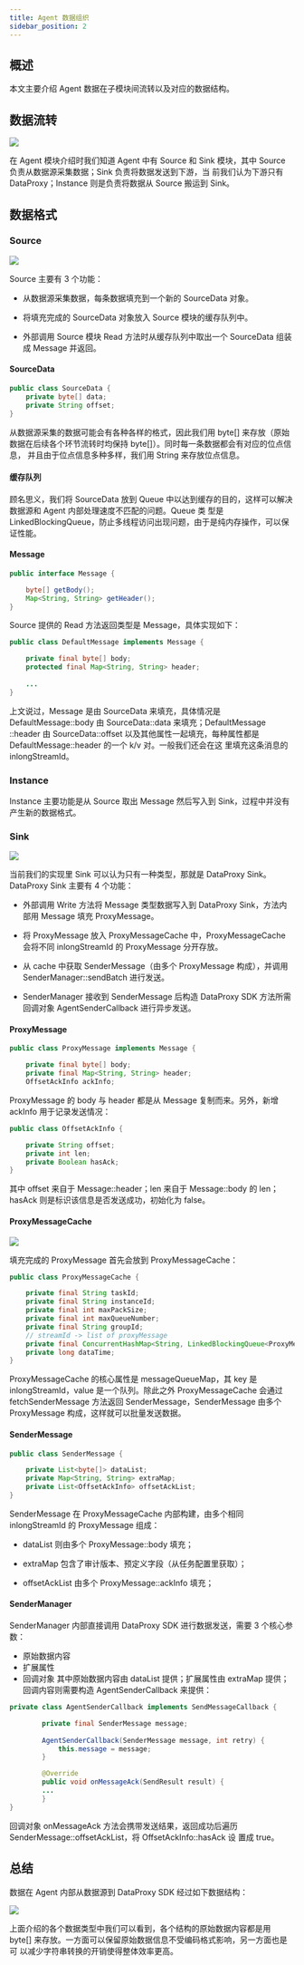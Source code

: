 ```yaml
---
title: Agent 数据组织
sidebar_position: 2
---
```

## 概述
本文主要介绍 Agent 数据在子模块间流转以及对应的数据结构。
## 数据流转
![](img/agent_1.png)

在 Agent 模块介绍时我们知道 Agent 中有 Source 和 Sink 模块，其中 Source 负责从数据源采集数据；Sink 负责将数据发送到下游，当
前我们认为下游只有 DataProxy；Instance 则是负责将数据从 Source 搬运到 Sink。
## 数据格式
### Source
![](img/source_1.png)

Source 主要有 3 个功能：

- 从数据源采集数据，每条数据填充到一个新的 SourceData 对象。

- 将填充完成的 SourceData 对象放入 Source 模块的缓存队列中。

- 外部调用 Source 模块 Read 方法时从缓存队列中取出一个 SourceData 组装成 Message 并返回。
#### SourceData
```java 
public class SourceData {
    private byte[] data;
    private String offset;
}
```
从数据源采集的数据可能会有各种各样的格式，因此我们用 byte[] 来存放（原始数据在后续各个环节流转时均保持 byte[]）。同时每一条数据都会有对应的位点信息，
并且由于位点信息多种多样，我们用 String 来存放位点信息。
#### 缓存队列
顾名思义，我们将 SourceData 放到 Queue 中以达到缓存的目的，这样可以解决数据源和 Agent 内部处理速度不匹配的问题。Queue 类
型是 LinkedBlockingQueue，防止多线程访问出现问题，由于是纯内存操作，可以保证性能。
#### Message 
```java
public interface Message {

    byte[] getBody();
    Map<String, String> getHeader();
}
```
Source 提供的 Read 方法返回类型是 Message，具体实现如下：
```java
public class DefaultMessage implements Message {

    private final byte[] body;
    protected final Map<String, String> header;
    
    ...
}
```
上文说过，Message 是由 SourceData 来填充，具体情况是 DefaultMessage::body 由 SourceData::data 来填充；DefaultMessage
::header 由 SourceData::offset 以及其他属性一起填充，每种属性都是 DefaultMessage::header 的一个 k/v 对。一般我们还会在这
里填充这条消息的 inlongStreamId。
### Instance
Instance 主要功能是从 Source 取出 Message 然后写入到 Sink，过程中并没有产生新的数据格式。
### Sink
![](img/sink_1.png)

当前我们的实现里 Sink 可以认为只有一种类型，那就是 DataProxy Sink。DataProxy Sink 主要有 4 个功能：

- 外部调用 Write 方法将 Message 类型数据写入到 DataProxy Sink，方法内部用 Message 填充 ProxyMessage。

- 将 ProxyMessage 放入 ProxyMessageCache 中，ProxyMessageCache 会将不同 inlongStreamId 的 ProxyMessage 分开存放。

- 从 cache 中获取 SenderMessage（由多个 ProxyMessage 构成），并调用 SenderManager::sendBatch 进行发送。

- SenderManager 接收到 SenderMessage 后构造 DataProxy SDK 方法所需回调对象 AgentSenderCallback 进行异步发送。

#### ProxyMessage
```java
public class ProxyMessage implements Message {

    private final byte[] body;
    private final Map<String, String> header;
    OffsetAckInfo ackInfo;
```
ProxyMessage 的 body 与 header 都是从 Message 复制而来。另外，新增 ackInfo 用于记录发送情况：
```java
public class OffsetAckInfo {

    private String offset;
    private int len;
    private Boolean hasAck;
}
```
其中 offset 来自于 Message::header；len 来自于 Message::body 的 len；hasAck 则是标识该信息是否发送成功，初始化为 false。
#### ProxyMessageCache
![](img/cache_1.png)

填充完成的 ProxyMessage 首先会放到 ProxyMessageCache：
```java
public class ProxyMessageCache {

    private final String taskId;
    private final String instanceId;
    private final int maxPackSize;
    private final int maxQueueNumber;
    private final String groupId;
    // streamId -> list of proxyMessage
    private final ConcurrentHashMap<String, LinkedBlockingQueue<ProxyMessage>> messageQueueMap;
    private long dataTime;
}
```
ProxyMessageCache 的核心属性是 messageQueueMap，其 key 是 inlongStreamId，value 是一个队列。除此之外 ProxyMessageCache 
会通过 fetchSenderMessage 方法返回 SenderMessage，SenderMessage 由多个 ProxyMessage 构成，这样就可以批量发送数据。
#### SenderMessage
```java
public class SenderMessage {

    private List<byte[]> dataList;
    private Map<String, String> extraMap;
    private List<OffsetAckInfo> offsetAckList;
}
```

SenderMessage 在 ProxyMessageCache 内部构建，由多个相同 inlongStreamId 的 ProxyMessage 组成：

- dataList 则由多个 ProxyMessage::body 填充；

- extraMap 包含了审计版本、预定义字段（从任务配置里获取）；

- offsetAckList 由多个 ProxyMessage::ackInfo 填充；
#### SenderManager
SenderManager 内部直接调用 DataProxy SDK 进行数据发送，需要 3 个核心参数：
- 原始数据内容
- 扩展属性
- 回调对象
其中原始数据内容由 dataList 提供；扩展属性由 extraMap 提供；回调内容则需要构造 AgentSenderCallback 来提供：
```java
private class AgentSenderCallback implements SendMessageCallback {

        private final SenderMessage message;
  
        AgentSenderCallback(SenderMessage message, int retry) {
            this.message = message;
        }

        @Override
        public void onMessageAck(SendResult result) {
        ...
        }
}
```
回调对象 onMessageAck 方法会携带发送结果，返回成功后遍历 SenderMessage::offsetAckList，将 OffsetAckInfo::hasAck 设
置成 true。
## 总结
数据在 Agent 内部从数据源到 DataProxy SDK 经过如下数据结构：

![](img/total.png)

上面介绍的各个数据类型中我们可以看到，各个结构的原始数据内容都是用 byte[] 来存放。一方面可以保留原始数据信息不受编码格式影响，另一方面也是可
以减少字符串转换的开销使得整体效率更高。
